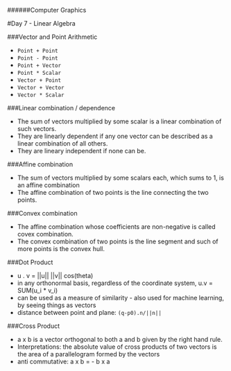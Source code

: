 ######Computer Graphics

#Day 7 - Linear Algebra

###Vector and Point Arithmetic
- `Point + Point`
- `Point - Point`
- `Point + Vector`
- `Point * Scalar`
- `Vector + Point`
- `Vector + Vector`
- `Vector * Scalar`

###Linear combination / dependence
- The sum of vectors multiplied by some scalar is a linear combination of such vectors.
- They are linearly dependent if any one vector can be described as a linear combination of all others.
- They are lineary independent if none can be.

###Affine combination
- The sum of vectors multiplied by some scalars each, which sums to 1, is an affine combination
- The affine combination of two points is the line connecting the two points.

###Convex combination
- The affine combination whose coefficients are non-negative is called covex combination.
- The convex combination of two points is the line segment and such of more points is the convex hull.

###Dot Product
- u . v = ||u|| ||v|| cos(theta)
- in any orthonormal basis, regardless of the coordinate system, u.v = SUM(u_i * v_i)
- can be used as a measure of similarity - also used for machine learning, by seeing things as vectors
- distance between point and plane: `(q-p0).n/||n||`

###Cross Product
- a x b is a vector orthogonal to both a and b given by the right hand rule.
- Interpretations: the absolute value of cross products of two vectors is the area of a parallelogram formed by the vectors
- anti commutative: a x b = - b x a
